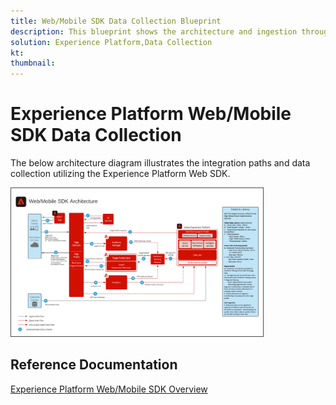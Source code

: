```yaml
---
title: Web/Mobile SDK Data Collection Blueprint
description: This blueprint shows the architecture and ingestion through the Experience Platform Web and Mobile SDK
solution: Experience Platform,Data Collection
kt: 
thumbnail: 
---
```

# Experience Platform Web/Mobile SDK Data Collection 

The below architecture diagram illustrates the integration paths and data collection utilizing the Experience Platform Web SDK.

<img src="assets/web_sdk_flow.png" alt="Reference architecture for implementation using the Experience Platform Web and Mobile SDK" style="width:80%; border:1px solid #4a4a4a" />

## Reference Documentation

[Experience Platform Web/Mobile SDK Overview](https://experienceleague.adobe.com/docs/experience-platform/edge/home.html?lang=en)
